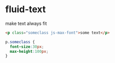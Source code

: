 # fluid-text
make text always fit
```html
<p class="someclass js-max-font">some text</p>
```

```css
p.someclass {
  font-size:30px;
  max-height:100px;
}
```
